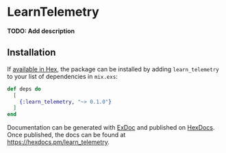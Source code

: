 # LearnTelemetry

**TODO: Add description**

## Installation

If [available in Hex](https://hex.pm/docs/publish), the package can be installed
by adding `learn_telemetry` to your list of dependencies in `mix.exs`:

```elixir
def deps do
  [
    {:learn_telemetry, "~> 0.1.0"}
  ]
end
```

Documentation can be generated with [ExDoc](https://github.com/elixir-lang/ex_doc)
and published on [HexDocs](https://hexdocs.pm). Once published, the docs can
be found at <https://hexdocs.pm/learn_telemetry>.

